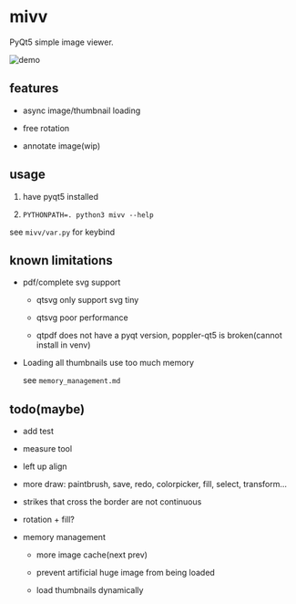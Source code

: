 # mivv

PyQt5 simple image viewer.

![demo](https://asrcpq.github.io/resources/2111/mivv_demo.gif)

## features

* async image/thumbnail loading

* free rotation

* annotate image(wip)

## usage

1. have pyqt5 installed

2. `PYTHONPATH=. python3 mivv --help`

see `mivv/var.py` for keybind

## known limitations

* pdf/complete svg support

	* qtsvg only support svg tiny

	* qtsvg poor performance

	* qtpdf does not have a pyqt version,
	poppler-qt5 is broken(cannot install in venv)

* Loading all thumbnails use too much memory

	see `memory_management.md`

## todo(maybe)

* add test

* measure tool

* left up align

* more draw: paintbrush, save, redo, colorpicker, fill, select, transform...

* strikes that cross the border are not continuous

* rotation + fill?

* memory management

	* more image cache(next prev)

	* prevent artificial huge image from being loaded

	* load thumbnails dynamically
